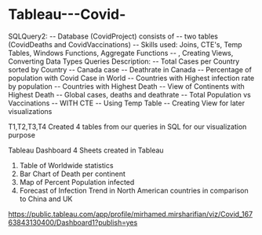 # Tableau---Covid-
SQLQuery2: 
-- Database (CovidProject) consists of 
-- two tables (CovidDeaths and CovidVaccinations)
-- Skills used: Joins, CTE's, Temp Tables, Windows Functions, Aggregate Functions
-- , Creating Views, Converting Data Types
Queries Description:
-- Total Cases per Country sorted by Country
-- Canada case
-- Deathrate in Canada
-- Percentage of population with Covid Case  in World
-- Countries with Highest infection rate by population
-- Countries with Highest Death
-- View of Continents with Highest Death
-- Global cases, deaths and deathrate
-- Total Population vs Vaccinations
-- WITH CTE
-- Using Temp Table 
-- Creating View for later visualizations

T1,T2,T3,T4
Created 4 tables from our queries in SQL for our visualization purpose 

Tableau Dashboard
4 Sheets created in Tableau
  1. Table of Worldwide statistics
  2. Bar Chart of Death per continent
  3. Map of Percent Population infected
  4. Forecast of Infection Trend in North American countries in comparison to China and UK
  
https://public.tableau.com/app/profile/mirhamed.mirsharifian/viz/Covid_16763843130400/Dashboard1?publish=yes



